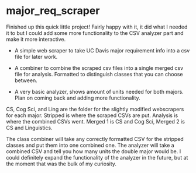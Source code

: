 # major_req_scraper
Finished up this quick little project! Fairly happy with it, it did what I needed it to but I could add some more functionality to the CSV analyzer part and make it more interactive.


- A simple web scraper to take UC Davis major requirement info into a csv file for later work. 

- A combiner to combine the scraped csv files into a single merged csv file for analysis. Formatted to distinguish classes that you can choose between. 

- A very basic analyzer, shows amount of units needed for both majors. Plan on coming back and adding more functionality. 

CS, Cog Sci, and Ling are the folder for the slightly modified webscrapers for each major. Stripped is where the scraped CSVs are put. Analysis is where the combined CSVs went. Merged 1 is CS and Cog Sci, Merged 2 is CS and Linguistics.

The class combiner will take any correctly formatted CSV for the stripped classes and put them into one combined one. The analyzer will take a combined CSV and tell you how many units the double major would be. I could definitely expand the functionality of the analyzer in the future, but at the moment that was the bulk of my curiosity.
